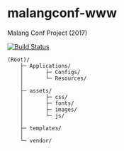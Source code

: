 # malangconf-www 

Malang Conf Project (2017)

[![Build Status](https://travis-ci.org/MalangPHP/malangconf-www.svg?branch=master)](https://travis-ci.org/MalangPHP/malangconf-www)

```
(Root)/
    ├─ Applications/
    │       ├─ Configs/
    │       └─ Resources/
    │
    ├─ assets/
    │       ├─ css/
    │       ├─ fonts/
    │       ├─ images/
    │       └─ js/
    │
    ├─ templates/
    │
    └─ vendor/
```
